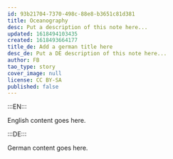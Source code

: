 ```yaml
---
id: 93b21704-7370-498c-88e8-b3651c81d381
title: Oceanography
desc: Put a description of this note here...
updated: 1618494103435
created: 1618493664177
title_de: Add a german title here
desc_de: Put a DE description of this note here...
author: FB
tao_type: story
cover_image: null
license: CC BY-SA
published: false
---
```


:::EN:::

English content goes here.

:::DE:::

German content goes here.
